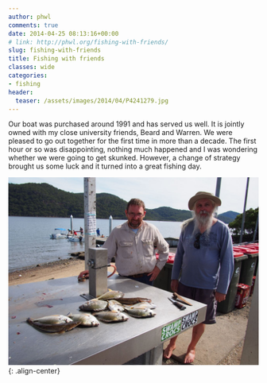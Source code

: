 ```yaml
---
author: phwl
comments: true
date: 2014-04-25 08:13:16+00:00
# link: http://phwl.org/fishing-with-friends/
slug: fishing-with-friends
title: Fishing with friends
classes: wide
categories:
- fishing
header:
  teaser: /assets/images/2014/04/P4241279.jpg
---
```


Our boat was purchased around 1991 and has served us well. It is jointly owned with my close university friends, Beard and Warren. We were pleased to go out together for the first time in more than a decade. The first hour or so was disappointing, nothing much happened and I was wondering whether we were going to get skunked. However, a change of strategy brought us some luck and it turned into a great fishing day.

![](/assets/images/2014/04/P4241279.jpg){: .align-center}
